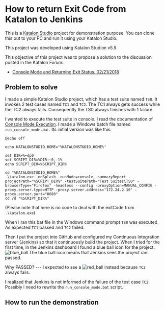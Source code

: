 How to return Exit Code from Katalon to Jenkins
===============================================

This is a [Katalon Studio](https://www.katalon.com/) project for demonstration purpose. You can clone this out to your PC and run it using your Katalon Studio.

This project was developed using Katalon Studion v5.5

This objective of this project was to propose a solution to the discussion posted in the Katalon Forum:

- [Console Mode and Returning Exit Status, 02/21/2018](https://forum.katalon.com/discussion/5292/console-mode-and-returning-exit-status)

## Problem to solve

I made a simple Katalon Studio project, which has a test suite named `TS0`. It invokes 2 test cases named `TC1` and `TC2`. The TC1 always gets success while the TC2 always fails. Consequently the TS0 always finishes with 1 failure.

I wanted to execute the test suite in console. I read the documentation of [Console Mode Execution](https://docs.katalon.com/display/KD/Console+Mode+Execution). I made a Windows batch file named `run_console_mode.bat`. Its initial version was like this:
```
@echo off

echo KATALONSTUDIO_HOME="%KATALONSTUDIO_HOME%"

set DIR=%~dp0
set SCRIPT_DIR=%DIR:~0,-1%
echo SCRIPT_DIR=%SCRIPT_DIR%

cd "%KATALONSTUDIO_HOME%"
.\katalon.exe -noSplash -runMode=console -summaryReport -projectPath="%SCRIPT_DIR%" -testSuitePath="Test Suites\TS0" -browserType="Firefox" -headless --config -proxyOption=MANUAL_CONFIG -proxy.server.type=HTTP -proxy.server.address="172.24.2.10" -proxy.server.port="8080"
cd /d "%SCRIPT_DIR%"
```
(Please note that here is no code to deal with the exitCode from `.\katalon.exe`)

When I ran this bat file in the Windows command prompt `TS0` was executed. As expected `TC1` passed and `TC2` failed.

Then I put the project into GitHub and configured my Continuous Integration server (Jenkins) so that it continuously build the project. When I tried for the first time, in the Jenkins dashboard I found a blue ball icon for the project. ![blue_ball](https://github.com/kazurayam/ReturningExitCodeFromKatalonToJenkins/blob/master/docs/blue_ball.png) The blue ball icon means that Jenkins sees the project ran passed.

Why PASSED? --- I expected to see a  ![red_ball](https://github.com/kazurayam/ReturningExitCodeFromKatalonToJenkins/blob/master/docs/red_ball.png) instead because `TC2` always fails.

I realized that Jenkins is not informed of the failure of the test case `TC2`. Possibly I need to rewrite the `run_console_mode.bat` script.

## How to run the demonstration
